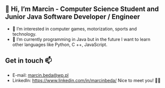 ## 👋 Hi, I’m Marcin - Computer Science Student and Junior Java Software Developer / Engineer

- 👀 I’m interested in computer games, motorization, sports and technology.
- 🌱 I’m currently programming in Java but in the future I want to learn other languages like Python, C ++, JavaScript.

## Get in touch 📫
- E-mail: marcin.beda@wp.pl
- LinkedIn: https://www.linkedin.com/in/marcinbeda/
Nice to meet you! ✌🏻
